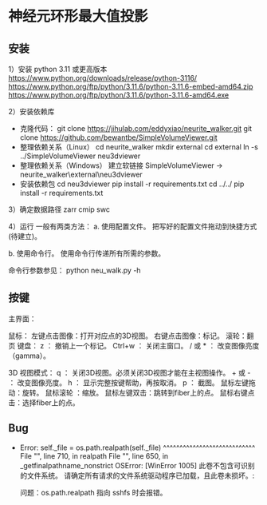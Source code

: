 神经元环形最大值投影
=================

安装
----

1）安装 python 3.11 或更高版本
  https://www.python.org/downloads/release/python-3116/
  https://www.python.org/ftp/python/3.11.6/python-3.11.6-embed-amd64.zip
  https://www.python.org/ftp/python/3.11.6/python-3.11.6-amd64.exe

2）安装依赖库
  * 克隆代码：
    git clone https://jihulab.com/eddyxiao/neurite_walker.git
    git clone https://github.com/bewantbe/SimpleVolumeViewer.git
  * 整理依赖关系（Linux）
    cd neurite_walker
    mkdir external
    cd external
    ln -s ../SimpleVolumeViewer neu3dviewer
  * 整理依赖关系（Windows）
       建立软链接 SimpleVolumeViewer -> neurite_walker\external\neu3dviewer
  * 安装依赖包
    cd neu3dviewer
    pip install -r requirements.txt
    cd ../../
    pip install -r requirements.txt

3）确定数据路径
  zarr
  cmip
  swc

4）运行
  一般有两类方法：
  a. 使用配置文件。
     把写好的配置文件拖动到快捷方式(待建立)。

  b. 使用命令行。
   使用命令行传递所有所需的参数。

   命令行参数参见： python neu_walk.py -h


按键
----
 
主界面：

  鼠标：
    左键点击图像：打开对应点的3D视图。
    右键点击图像：标记。
    滚轮：翻页
  键盘：
    z      ： 撤销上一个标记。
    Ctrl+w ： 关闭主窗口。
    / 或 * ： 改变图像亮度（gamma）。

3D 视图模式：
    q      ： 关闭3D视图。必须关闭3D视图才能在主视图操作。
    + 或 - ： 改变图像亮度。
    h      ： 显示完整按键帮助，再按取消。
    p      ： 截图。
    鼠标左键拖动：旋转。
    鼠标滚轮    ：缩放。
    鼠标左键双击：跳转到fiber上的点。
    鼠标右键点击：选择fiber上的点。

Bug
---

* Error: 
    self._file = os.path.realpath(self._file)
                 ^^^^^^^^^^^^^^^^^^^^^^^^^^^^
  File "<frozen ntpath>", line 710, in realpath
  File "<frozen ntpath>", line 650, in _getfinalpathname_nonstrict
  OSError: [WinError 1005] 此卷不包含可识别的文件系统。
  请确定所有请求的文件系统驱动程序已加载，且此卷未损坏。:

  问题：os.path.realpath 指向 sshfs 时会报错。
